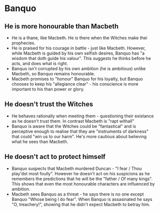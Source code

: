 # Banquo

## He is more honourable than Macbeth
- He is a thane, like Macbeth. He is there when the Witches make thei prophecies.
- He is praised for his courage in battle - just like Macbeth. However, while Macbeth is guided by his own selfish desires, Banquo has "a wisdom that doth guide his valour". This suggests he thinks before he acts, and does what is right.
- Banquo isn't corrupted by his own ambition (he is ambitious) unlike Macbeth, so Banquo remains honourable.
- Macbeth promises to "honour" Banquo for his loyalty, but Banquo chooses to keep his "allegiance clear" - his conscience is more important to his than power or glory.

## He doesn't trust the Witches
- He behaves rationally when meeting them - questioning their existance as he doesn't trust them. In contrast Macbeth is "rapt withall"
- Banquo is aware that the Witches could be "fantastical" and is perceptive enough to realise that they are "instruments of darkness" that could "win us to our harm". He's more cautious about believing what he sees than Macbeth.

## He doesn't act to protect himself
- Banquo suspects that Macbeth murdered Duncan - "I fear / Thou play'dst most foully". However he doesn't act on his suspicions as he remembers the predictions that he will be the "father / Of many kings". This shows that even the most honourable characters are influenced by ambition.
- Macbeth sees Banquo as a threat - he says there is no one except Banquo "Whose being I do fear". When Banquo is assasinated he says "O, treachery!", showing that he didn't expect Macbeth to betray him.
